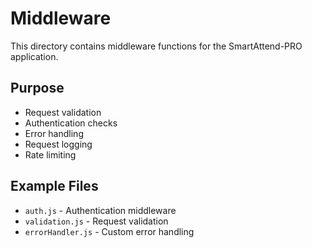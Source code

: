 # Middleware

This directory contains middleware functions for the SmartAttend-PRO application.

## Purpose
- Request validation
- Authentication checks
- Error handling
- Request logging
- Rate limiting

## Example Files
- `auth.js` - Authentication middleware
- `validation.js` - Request validation
- `errorHandler.js` - Custom error handling
